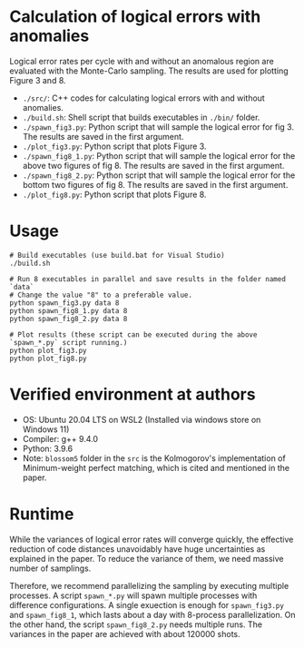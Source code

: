 # Calculation of logical errors with anomalies
Logical error rates per cycle with and without an anomalous region are evaluated with the Monte-Carlo sampling. 
The results are used for plotting Figure 3 and 8. 

- `./src/`: C++ codes for calculating logical errors with and without anomalies.
- `./build.sh`: Shell script that builds executables in `./bin/` folder.
- `./spawn_fig3.py`: Python script that will sample the logical error for fig 3. The results are saved in the first argument.
- `./plot_fig3.py`: Python script that plots Figure 3.
- `./spawn_fig8_1.py`: Python script that will sample the logical error for the above two figures of fig 8. The results are saved in the first argument.
- `./spawn_fig8_2.py`: Python script that will sample the logical error for the bottom two figures of fig 8. The results are saved in the first argument.
- `./plot_fig8.py`: Python script that plots Figure 8.

# Usage
```shell
# Build executables (use build.bat for Visual Studio)
./build.sh

# Run 8 executables in parallel and save results in the folder named `data`
# Change the value "8" to a preferable value.
python spawn_fig3.py data 8
python spawn_fig8_1.py data 8
python spawn_fig8_2.py data 8

# Plot results (these script can be executed during the above `spawn_*.py` script running.)
python plot_fig3.py
python plot_fig8.py
```

# Verified environment at authors

- OS: Ubuntu 20.04 LTS on WSL2 (Installed via windows store on Windows 11)
- Compiler: g++ 9.4.0
- Python: 3.9.6
- Note: `blossom5` folder in the `src` is the Kolmogorov's implementation of Minimum-weight perfect matching, which is cited and mentioned in the paper.


# Runtime
While the variances of logical error rates will converge quickly, 
the effective reduction of code distances unavoidably have huge uncertainties as explained in the paper.
To reduce the variance of them, we need massive number of samplings.

Therefore, we recommend parallelizing the sampling by executing multiple processes.
A script `spawn_*.py` will spawn multiple processes with difference configurations.
A single exuection is enough for `spawn_fig3.py` and `spawn_fig8_1`, which lasts about a day with 8-process parallelization.
On the other hand, the script `spawn_fig8_2.py` needs multiple runs. The variances in the paper are achieved with about 120000 shots.
